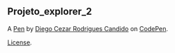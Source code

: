 Projeto_explorer_2
------------------


A [Pen](https://codepen.io/diegocrcandido/pen/LYdYodQ) by [Diego Cezar Rodrigues Candido](https://codepen.io/diegocrcandido) on [CodePen](https://codepen.io).

[License](https://codepen.io/license/pen/LYdYodQ).
